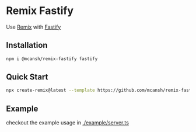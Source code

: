 # Remix Fastify

Use [Remix](https://remix.run) with [Fastify](http://fastify.io)

## Installation

```sh
npm i @mcansh/remix-fastify fastify
```

## Quick Start

```sh
npx create-remix@latest --template https://github.com/mcansh/remix-fastify/tree/main/example
```

## Example

checkout the example usage in [./example/server.ts](./example)
